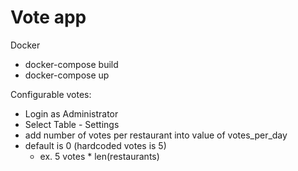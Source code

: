 # Vote app

Docker
  - docker-compose build
  - docker-compose up


Configurable votes:
 - Login as Administrator
 - Select Table - Settings
 - add number of votes per restaurant into value of votes_per_day
 - default is 0 (hardcoded votes is 5)
   - ex. 5 votes * len(restaurants)